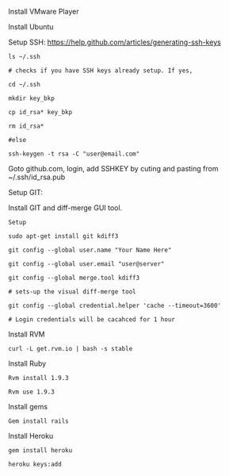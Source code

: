 Install VMware Player

Install Ubuntu

Setup SSH: https://help.github.com/articles/generating-ssh-keys

	ls ~/.ssh

	# checks if you have SSH keys already setup. If yes,

	cd ~/.ssh

	mkdir key_bkp

	cp id_rsa* key_bkp

	rm id_rsa*
	
	#else

	ssh-keygen -t rsa -C "user@email.com"
	
Goto github.com, login, add SSHKEY by cuting and pasting from  ~/.ssh/id_rsa.pub 
	
Setup GIT: 

Install GIT and diff-merge GUI tool.

	Setup 

	sudo apt-get install git kdiff3	

	git config --global user.name "Your Name Here"

	git config --global user.email "user@server"

	git config --global merge.tool kdiff3

	# sets-up the visual diff-merge tool
	
	git config --global credential.helper 'cache --timeout=3600'

	# Login credentials will be cacahced for 1 hour

Install RVM

	curl -L get.rvm.io | bash -s stable

Install Ruby

	Rvm install 1.9.3

	Rvm use 1.9.3

Install gems

	Gem install rails

Install Heroku

	gem install heroku

	heroku keys:add
